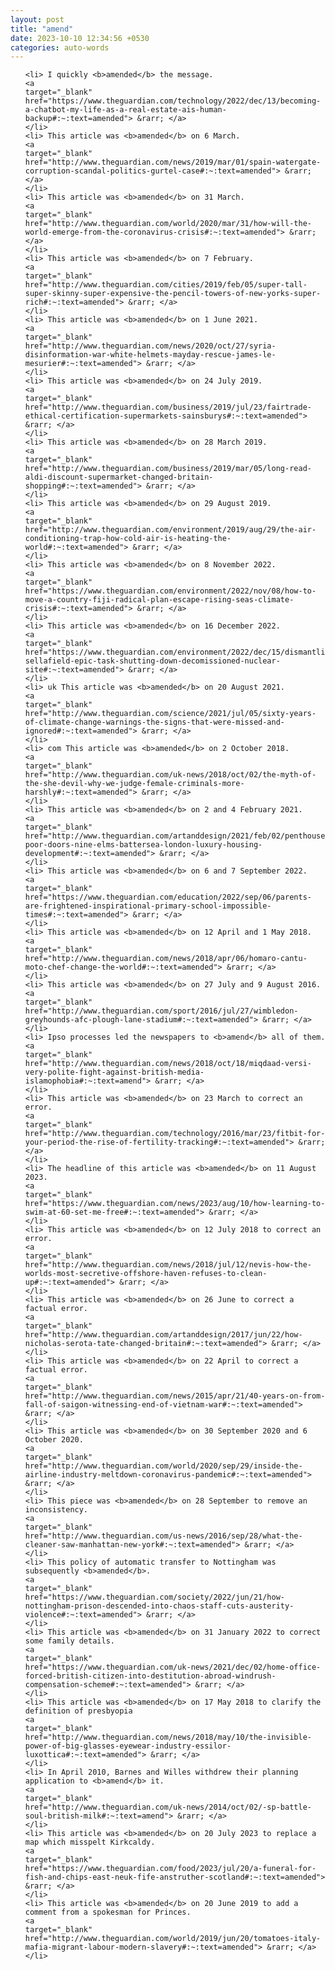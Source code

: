 ```yaml
---
layout: post
title: "amend"
date: 2023-10-10 12:34:56 +0530
categories: auto-words
---
```

<ol>

    <li> I quickly <b>amended</b> the message.
    <a 
    target="_blank" 
    href="https://www.theguardian.com/technology/2022/dec/13/becoming-a-chatbot-my-life-as-a-real-estate-ais-human-backup#:~:text=amended"> &rarr; </a>
    </li>
    <li> This article was <b>amended</b> on 6 March.
    <a 
    target="_blank" 
    href="http://www.theguardian.com/news/2019/mar/01/spain-watergate-corruption-scandal-politics-gurtel-case#:~:text=amended"> &rarr; </a>
    </li>
    <li> This article was <b>amended</b> on 31 March.
    <a 
    target="_blank" 
    href="http://www.theguardian.com/world/2020/mar/31/how-will-the-world-emerge-from-the-coronavirus-crisis#:~:text=amended"> &rarr; </a>
    </li>
    <li> This article was <b>amended</b> on 7 February.
    <a 
    target="_blank" 
    href="http://www.theguardian.com/cities/2019/feb/05/super-tall-super-skinny-super-expensive-the-pencil-towers-of-new-yorks-super-rich#:~:text=amended"> &rarr; </a>
    </li>
    <li> This article was <b>amended</b> on 1 June 2021.
    <a 
    target="_blank" 
    href="http://www.theguardian.com/news/2020/oct/27/syria-disinformation-war-white-helmets-mayday-rescue-james-le-mesurier#:~:text=amended"> &rarr; </a>
    </li>
    <li> This article was <b>amended</b> on 24 July 2019.
    <a 
    target="_blank" 
    href="http://www.theguardian.com/business/2019/jul/23/fairtrade-ethical-certification-supermarkets-sainsburys#:~:text=amended"> &rarr; </a>
    </li>
    <li> This article was <b>amended</b> on 28 March 2019.
    <a 
    target="_blank" 
    href="http://www.theguardian.com/business/2019/mar/05/long-read-aldi-discount-supermarket-changed-britain-shopping#:~:text=amended"> &rarr; </a>
    </li>
    <li> This article was <b>amended</b> on 29 August 2019.
    <a 
    target="_blank" 
    href="http://www.theguardian.com/environment/2019/aug/29/the-air-conditioning-trap-how-cold-air-is-heating-the-world#:~:text=amended"> &rarr; </a>
    </li>
    <li> This article was <b>amended</b> on 8 November 2022.
    <a 
    target="_blank" 
    href="https://www.theguardian.com/environment/2022/nov/08/how-to-move-a-country-fiji-radical-plan-escape-rising-seas-climate-crisis#:~:text=amended"> &rarr; </a>
    </li>
    <li> This article was <b>amended</b> on 16 December 2022.
    <a 
    target="_blank" 
    href="https://www.theguardian.com/environment/2022/dec/15/dismantling-sellafield-epic-task-shutting-down-decomissioned-nuclear-site#:~:text=amended"> &rarr; </a>
    </li>
    <li> uk This article was <b>amended</b> on 20 August 2021.
    <a 
    target="_blank" 
    href="http://www.theguardian.com/science/2021/jul/05/sixty-years-of-climate-change-warnings-the-signs-that-were-missed-and-ignored#:~:text=amended"> &rarr; </a>
    </li>
    <li> com This article was <b>amended</b> on 2 October 2018.
    <a 
    target="_blank" 
    href="http://www.theguardian.com/uk-news/2018/oct/02/the-myth-of-the-she-devil-why-we-judge-female-criminals-more-harshly#:~:text=amended"> &rarr; </a>
    </li>
    <li> This article was <b>amended</b> on 2 and 4 February 2021.
    <a 
    target="_blank" 
    href="http://www.theguardian.com/artanddesign/2021/feb/02/penthouses-poor-doors-nine-elms-battersea-london-luxury-housing-development#:~:text=amended"> &rarr; </a>
    </li>
    <li> This article was <b>amended</b> on 6 and 7 September 2022.
    <a 
    target="_blank" 
    href="https://www.theguardian.com/education/2022/sep/06/parents-are-frightened-inspirational-primary-school-impossible-times#:~:text=amended"> &rarr; </a>
    </li>
    <li> This article was <b>amended</b> on 12 April and 1 May 2018.
    <a 
    target="_blank" 
    href="http://www.theguardian.com/news/2018/apr/06/homaro-cantu-moto-chef-change-the-world#:~:text=amended"> &rarr; </a>
    </li>
    <li> This article was <b>amended</b> on 27 July and 9 August 2016.
    <a 
    target="_blank" 
    href="http://www.theguardian.com/sport/2016/jul/27/wimbledon-greyhounds-afc-plough-lane-stadium#:~:text=amended"> &rarr; </a>
    </li>
    <li> Ipso processes led the newspapers to <b>amend</b> all of them.
    <a 
    target="_blank" 
    href="http://www.theguardian.com/news/2018/oct/18/miqdaad-versi-very-polite-fight-against-british-media-islamophobia#:~:text=amend"> &rarr; </a>
    </li>
    <li> This article was <b>amended</b> on 23 March to correct an error.
    <a 
    target="_blank" 
    href="http://www.theguardian.com/technology/2016/mar/23/fitbit-for-your-period-the-rise-of-fertility-tracking#:~:text=amended"> &rarr; </a>
    </li>
    <li> The headline of this article was <b>amended</b> on 11 August 2023.
    <a 
    target="_blank" 
    href="https://www.theguardian.com/news/2023/aug/10/how-learning-to-swim-at-60-set-me-free#:~:text=amended"> &rarr; </a>
    </li>
    <li> This article was <b>amended</b> on 12 July 2018 to correct an error.
    <a 
    target="_blank" 
    href="http://www.theguardian.com/news/2018/jul/12/nevis-how-the-worlds-most-secretive-offshore-haven-refuses-to-clean-up#:~:text=amended"> &rarr; </a>
    </li>
    <li> This article was <b>amended</b> on 26 June to correct a factual error.
    <a 
    target="_blank" 
    href="http://www.theguardian.com/artanddesign/2017/jun/22/how-nicholas-serota-tate-changed-britain#:~:text=amended"> &rarr; </a>
    </li>
    <li> This article was <b>amended</b> on 22 April to correct a factual error.
    <a 
    target="_blank" 
    href="http://www.theguardian.com/news/2015/apr/21/40-years-on-from-fall-of-saigon-witnessing-end-of-vietnam-war#:~:text=amended"> &rarr; </a>
    </li>
    <li> This article was <b>amended</b> on 30 September 2020 and 6 October 2020.
    <a 
    target="_blank" 
    href="http://www.theguardian.com/world/2020/sep/29/inside-the-airline-industry-meltdown-coronavirus-pandemic#:~:text=amended"> &rarr; </a>
    </li>
    <li> This piece was <b>amended</b> on 28 September to remove an inconsistency.
    <a 
    target="_blank" 
    href="http://www.theguardian.com/us-news/2016/sep/28/what-the-cleaner-saw-manhattan-new-york#:~:text=amended"> &rarr; </a>
    </li>
    <li> This policy of automatic transfer to Nottingham was subsequently <b>amended</b>.
    <a 
    target="_blank" 
    href="https://www.theguardian.com/society/2022/jun/21/how-nottingham-prison-descended-into-chaos-staff-cuts-austerity-violence#:~:text=amended"> &rarr; </a>
    </li>
    <li> This article was <b>amended</b> on 31 January 2022 to correct some family details.
    <a 
    target="_blank" 
    href="https://www.theguardian.com/uk-news/2021/dec/02/home-office-forced-british-citizen-into-destitution-abroad-windrush-compensation-scheme#:~:text=amended"> &rarr; </a>
    </li>
    <li> This article was <b>amended</b> on 17 May 2018 to clarify the definition of presbyopia
    <a 
    target="_blank" 
    href="http://www.theguardian.com/news/2018/may/10/the-invisible-power-of-big-glasses-eyewear-industry-essilor-luxottica#:~:text=amended"> &rarr; </a>
    </li>
    <li> In April 2010, Barnes and Willes withdrew their planning application to <b>amend</b> it.
    <a 
    target="_blank" 
    href="http://www.theguardian.com/uk-news/2014/oct/02/-sp-battle-soul-british-milk#:~:text=amend"> &rarr; </a>
    </li>
    <li> This article was <b>amended</b> on 20 July 2023 to replace a map which misspelt Kirkcaldy.
    <a 
    target="_blank" 
    href="https://www.theguardian.com/food/2023/jul/20/a-funeral-for-fish-and-chips-east-neuk-fife-anstruther-scotland#:~:text=amended"> &rarr; </a>
    </li>
    <li> This article was <b>amended</b> on 20 June 2019 to add a comment from a spokesman for Princes.
    <a 
    target="_blank" 
    href="http://www.theguardian.com/world/2019/jun/20/tomatoes-italy-mafia-migrant-labour-modern-slavery#:~:text=amended"> &rarr; </a>
    </li>